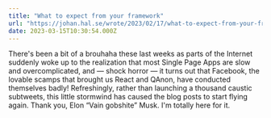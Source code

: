 ```yaml
---
title: "What to expect from your framework"
url: "https://johan.hal.se/wrote/2023/02/17/what-to-expect-from-your-framework/"
date: 2023-03-15T10:30:54.000Z
---
```


There's been a bit of a brouhaha these last weeks as parts of the Internet suddenly woke up to the realization that most Single Page Apps are slow and overcomplicated, and — shock horror — it turns out that Facebook, the lovable scamps that brought us React and QAnon, have conducted themselves badly! Refreshingly, rather than launching a thousand caustic subtweets, this little stormwind has caused the blog posts to start flying again. Thank you, Elon “Vain gobshite” Musk. I'm totally here for it.
